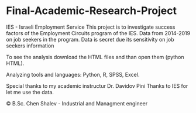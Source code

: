 # Final-Academic-Research-Project

IES - Israeli Employment Service
This project is to investigate success factors of the Employment Circuits program of the IES.
Data from 2014-2019 on job seekers in the program.
Data is secret due its sensitivity on job seekers information

To see the analysis download the HTML files and than open them (python HTML).

Analyzing tools and languages:
Python, R, SPSS, Excel.

Special thanks to my academic instructur Dr. Davidov Pini
Thanks to IES for let me use the data.

© B.Sc. Chen Shalev - Industrial and Managment engineer


